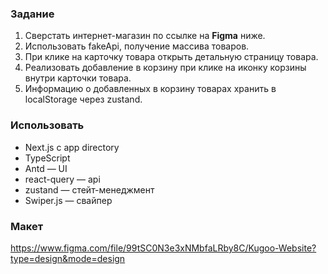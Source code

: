 ### Задание

1. Сверстать интернет-магазин по ссылке на **Figma** ниже. 
2. Использовать fakeApi, получение массива товаров.
3. При клике на карточку товара открыть детальную страницу товара.
4. Реализовать добавление в корзину при клике на иконку корзины внутри карточки товара.
5. Информацию о добавленных в корзину товарах хранить в localStorage через zustand.

### Использовать

- Next.js с app directory
- TypeScript
- Antd — UI
- react-query — api
- zustand — стейт-менеджмент
- Swiper.js — свайпер

### Макет

https://www.figma.com/file/99tSC0N3e3xNMbfaLRby8C/Kugoo-Website?type=design&mode=design

